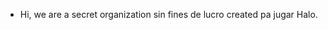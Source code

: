 -  Hi, we are a secret organization sin fines de lucro created pa jugar Halo.


<!---
BLoDae/BLoDae is a ✨ special ✨ repository because its `README.md` (this file) appears on your GitHub profile.
You can click the Preview link to take a look at your changes.
--->
